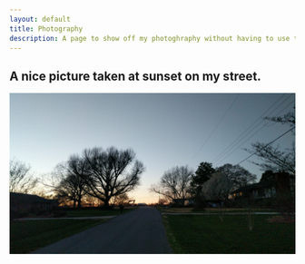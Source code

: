 ```yaml
---
layout: default
title: Photography
description: A page to show off my photoghraphy without having to use that awful app :)
---
```


## A nice picture taken at sunset on my street.
![Sunset on my street](IMG_20190305_183742.jpg)
